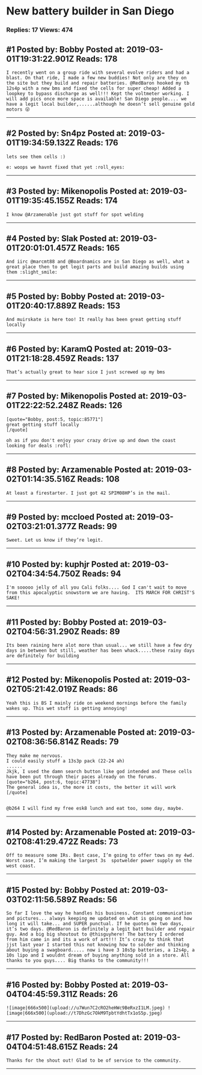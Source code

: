 # New battery builder in San Diego

### Replies: 17 Views: 474

## \#1 Posted by: Bobby Posted at: 2019-03-01T19:31:22.901Z Reads: 178

```
I recently went on a group ride with several evolve riders and had a blast. On that ride, I made a few new buddies! Not only are they on the site but they build and repair batteries. @RedBaron hooked my tb 12s4p with a new bms and fixed the cells for super cheap! Added a loopkey to bypass discharge as well!!! Kept the voltmeter working. I will add pics once more space is available! San Diego people.... we have a legit local builder,......although he doesn’t sell genuine gold motors 😜
```

---
## \#2 Posted by: Sn4pz Posted at: 2019-03-01T19:34:59.132Z Reads: 176

```
lets see them cells :)

e: woops we havnt fixed that yet :roll_eyes:
```

---
## \#3 Posted by: Mikenopolis Posted at: 2019-03-01T19:35:45.155Z Reads: 174

```
I know @Arzamenable just got stuff for spot welding
```

---
## \#4 Posted by: Slak Posted at: 2019-03-01T20:01:01.457Z Reads: 165

```
And iirc @marcmt88 and @Boardnamics are in San Diego as well, what a great place then to get legit parts and build amazing builds using them :slight_smile:
```

---
## \#5 Posted by: Bobby Posted at: 2019-03-01T20:40:17.889Z Reads: 153

```
And muirskate is here too! It really has been great getting stuff locally
```

---
## \#6 Posted by: KaramQ Posted at: 2019-03-01T21:18:28.459Z Reads: 137

```
That’s actually great to hear sice I just screwed up my bms
```

---
## \#7 Posted by: Mikenopolis Posted at: 2019-03-01T22:22:52.248Z Reads: 126

```
[quote="Bobby, post:5, topic:85771"]
great getting stuff locally
[/quote]

oh as if you don't enjoy your crazy drive up and down the coast looking for deals :rofl:
```

---
## \#8 Posted by: Arzamenable Posted at: 2019-03-02T01:14:35.516Z Reads: 108

```
At least a firestarter. I just got 42 SPIM08HP’s in the mail.
```

---
## \#9 Posted by: mccloed Posted at: 2019-03-02T03:21:01.377Z Reads: 99

```
Sweet. Let us know if they’re legit.
```

---
## \#10 Posted by: kuphjr Posted at: 2019-03-02T04:34:54.750Z Reads: 94

```
I'm sooooo jelly of all you Cali folks.... God I can't wait to move from this apocalyptic snowstorm we are having.  ITS MARCH FOR CHRIST'S SAKE!
```

---
## \#11 Posted by: Bobby Posted at: 2019-03-02T04:56:31.290Z Reads: 89

```
Its been raining here alot more than usual... we still have a few dry days in between but still, weather has been whack.....these rainy days are definitely for building
```

---
## \#12 Posted by: Mikenopolis Posted at: 2019-03-02T05:21:42.019Z Reads: 86

```
Yeah this is BS I mainly ride on weekend mornings before the family wakes up. This wet stuff is getting annoying!
```

---
## \#13 Posted by: Arzamenable Posted at: 2019-03-02T08:36:56.814Z Reads: 79

```
They make me nervous. 
I could easily stuff a 13s3p pack (22-24 ah) 
......
Jkjk, I used the damn search button like god intended and These cells have been put through their paces already on the forums. 
[quote="b264, post:6, topic:47738"]
The general idea is, the more it costs, the better it will work
[/quote]


@b264 I will find my free esk8 lunch and eat too, some day, maybe.
```

---
## \#14 Posted by: Arzamenable Posted at: 2019-03-02T08:41:29.472Z Reads: 73

```
Off to measure some IRs. Best case, I’m going to offer tows on my 4wd. Worst case, I’m making the largest 3s  spotwelder power supply on the west coast.
```

---
## \#15 Posted by: Bobby Posted at: 2019-03-03T02:11:56.589Z Reads: 56

```
So far I love the way he handles his business. Constant communication and pictures... always keeping me updated on what is going on and how long it will take... and SUPER punctual. If he quotes me two days, it’s two days. @RedBaron is definitely a legit batt builder and repair guy. And a big big shoutout to @thisguyhere! The battery I ordered from him came in and its a work of art!!! It’s crazy to think that jjst last year I started this not knowing how to solder and thinking about buying a swagboard..... now i have 3 10s5p batteries, a 12s4p, a 10s lipo and I wouldnt dream of buying anything sold in a store. All thanks to you guys.... Big thanks to the community!!!
```

---
## \#16 Posted by: Bobby Posted at: 2019-03-04T04:45:59.311Z Reads: 26

```
![image|666x500](upload://u7Wun7C2cRO2heHWc9BeRxzI1LM.jpeg) ![image|666x500](upload://t7DhzGc7OkM9TpbtYdhtTx1oS5p.jpeg)
```

---
## \#17 Posted by: RedBaron Posted at: 2019-03-04T04:51:48.615Z Reads: 24

```
Thanks for the shout out! Glad to be of service to the community.
```

---
